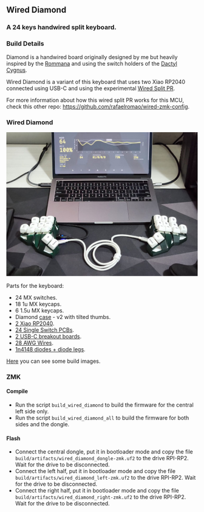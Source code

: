 ## Wired Diamond
### A 24 keys handwired split keyboard.

### Build Details

Diamond is a handwired board originally designed by me but heavily inspired by the [Rommana](https://github.com/AlaaSaadAbdo/Rommana) and using the switch holders of the [Dactyl Cygnus](https://github.com/juhakaup/keyboards).

Wired Diamond is a variant of this keyboard that uses two Xiao RP2040 connected using USB-C and using the experimental [Wired Split PR](https://github.com/zmkfirmware/zmk/pull/2080).

For more information about how this wired split PR works for this MCU, check this other repo: https://github.com/rafaelromao/wired-zmk-config.

### Wired Diamond
![img](../../../../../../../img/wired_diamond/wired_diamond.jpeg)

Parts for the keyboard:
- 24 MX switches.
- 18 1u MX keycaps.
- 6 1.5u MX keycaps.
- Diamond [case](../../../../../../../stls/Diamond) - v2 with tilted thumbs.
- [2 Xiao RP2040](https://www.aliexpress.com/item/1005006987582110.html).
- [24 Single Switch PCBs](https://keycapsss.com/keyboard-parts/pcbs/173/mxledbit-single-switch-pcb-mx-choc-hot-swap-socket).
- [2 USB-C breakout boards](https://www.aliexpress.com/item/1005006047462864.html).
- [28 AWG Wires](https://www.aliexpress.com/item/1005006249194665.html).
- [1n4148 diodes + diode legs](https://www.aliexpress.com/item/1005003540554760.html).

[Here](../../../../../../../docs/builds/wired_diamond.md) you can see some build images.

### ZMK

#### Compile

- Run the script `build_wired_diamond` to build the firmware for the central left side only.
- Run the script `build_wired_diamond_all` to build the firmware for both sides and the dongle.

#### Flash

- Connect the central dongle, put it in bootloader mode and copy the file `build/artifacts/wired_diamond_dongle-zmk.uf2` to the drive RPI-RP2. Wait for the drive to be disconnected.
- Connect the left half, put it in bootloader mode and copy the file `build/artifacts/wired_diamond_left-zmk.uf2` to the drive RPI-RP2. Wait for the drive to be disconnected.
- Connect the right half, put it in bootloader mode and copy the file `build/artifacts/wired_diamond_right-zmk.uf2` to the drive RPI-RP2. Wait for the drive to be disconnected.
